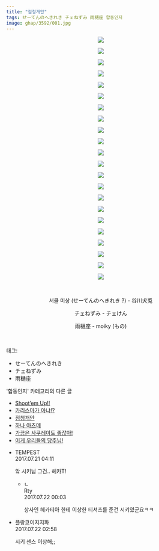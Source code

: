 ```yaml
---
title: "점청개안"
tags: せーてんのへきれき チェねずみ 雨樋座 합동인지
image: ghap/3592/001.jpg
---
```

<div class="article">
<p style="text-align: center; clear: none; float: none;"><img src="{{ site.nasurl }}/ghap/3592/001.jpg"/></p>
<p style="text-align: center; clear: none; float: none;"><img src="{{ site.nasurl }}/ghap/3592/002.jpg"/></p>
<p style="text-align: center; clear: none; float: none;"><img src="{{ site.nasurl }}/ghap/3592/003.jpg"/></p>
<p style="text-align: center; clear: none; float: none;"><img src="{{ site.nasurl }}/ghap/3592/004.jpg"/></p>
<p style="text-align: center; clear: none; float: none;"><img src="{{ site.nasurl }}/ghap/3592/005.jpg"/></p>
<p style="text-align: center; clear: none; float: none;"><img src="{{ site.nasurl }}/ghap/3592/006.jpg"/></p>
<p style="text-align: center; clear: none; float: none;"><img src="{{ site.nasurl }}/ghap/3592/007.jpg"/></p>
<p style="text-align: center; clear: none; float: none;"><img src="{{ site.nasurl }}/ghap/3592/008.jpg"/></p>
<p style="text-align: center; clear: none; float: none;"><img src="{{ site.nasurl }}/ghap/3592/009.jpg"/></p>
<p style="text-align: center; clear: none; float: none;"><img src="{{ site.nasurl }}/ghap/3592/010.jpg"/></p>
<p style="text-align: center; clear: none; float: none;"><img src="{{ site.nasurl }}/ghap/3592/011.jpg"/></p>
<p style="text-align: center; clear: none; float: none;"><img src="{{ site.nasurl }}/ghap/3592/012.jpg"/></p>
<p style="text-align: center; clear: none; float: none;"><img src="{{ site.nasurl }}/ghap/3592/013.jpg"/></p>
<p style="text-align: center; clear: none; float: none;"><img src="{{ site.nasurl }}/ghap/3592/014.jpg"/></p>
<p style="text-align: center; clear: none; float: none;"><img src="{{ site.nasurl }}/ghap/3592/015.jpg"/></p>
<p style="text-align: center; clear: none; float: none;"><img src="{{ site.nasurl }}/ghap/3592/016.jpg"/></p>
<p style="text-align: center; clear: none; float: none;"><img src="{{ site.nasurl }}/ghap/3592/017.jpg"/></p>
<p style="text-align: center; clear: none; float: none;"><img src="{{ site.nasurl }}/ghap/3592/018.jpg"/></p>
<p style="text-align: center; clear: none; float: none;"><img src="{{ site.nasurl }}/ghap/3592/019.jpg"/></p>
<p style="text-align: center; clear: none; float: none;"><img src="{{ site.nasurl }}/ghap/3592/020.jpg"/></p>
<p style="text-align: center; clear: none; float: none;"><img src="{{ site.nasurl }}/ghap/3592/021.jpg"/></p>
<p style="text-align: center; clear: none; float: none;"><img src="{{ site.nasurl }}/ghap/3592/022.jpg"/></p>
<p style="text-align: center; clear: none; float: none;"><br/></p>
<p style="text-align: center; clear: none; float: none;">서클 미상 (せーてんのへきれき ?) - 谷川犬兎</p>
<p style="text-align: center; clear: none; float: none;">チェねずみ - チェけん</p>
<p style="text-align: center; clear: none; float: none;">雨樋座 - moiky (もの)</p>
<p><br/></p>
</div><div class="tagTrail">
<p>태그: </p>
<ul>
<li>せーてんのへきれき</li>
<li>チェねずみ</li>
<li>雨樋座</li>
</ul>
</div><div class="another">
<p>'합동인지' 카테고리의 다른 글</p>
<ul>
<li><a href="/2017-10-16-ghap_3854">Shoot’em Up!!</a></li>
<li><a href="/2017-10-06-ghap_3834">카리스마가 아냐!?</a></li>
<li><a href="/2017-07-21-ghap_3592">점청개안</a></li>
<li><a href="/2017-05-26-ghap_3315">하나 아츠메</a></li>
<li><a href="/2017-05-25-ghap_3304">가끔은 사쿠레이도 좋잖아!</a></li>
<li><a href="/2017-05-25-ghap_3303">이게 우리들의 당주님!</a></li>
</ul>
</div><div class="cb_module cb_fluid">
<div class="cb_wrt cb_profile">
<div class="comment">
<ul>
<li class="cb_thumb_off" id="comment15040802">
<div class="cb_comment_area">
<div class="cb_info_area">
<div class="cb_section">
<span class="cb_nick_name">TEMPEST</span>
</div>
<div class="cb_section">
<span class="cb_date">2017.07.21 04:11 </span>
</div>
</div>
<div class="cb_dsc_comment">
<p class="cb_dsc">
											앜 시키님 그건.. 헤카T!
										</p>
</div>
<ul>
<li class="cb_thumb_off" id="comment15041471">
<span class="cb_bu_subnode">ㄴ</span>
<div class="cb_comment_area">
<div class="cb_info_area">
<div class="cb_section">
<span class="cb_nick_name">Rty</span>
</div>
<div class="cb_section">
<span class="cb_date">2017.07.22 00:03 </span>
</div>
</div>
<div class="cb_dsc_comment">
<p class="cb_dsc">
																상사인 헤카티아 한테 이상한 티셔츠를 준건 시키였군요ㅋㅋ
															</p>
</div>
</div>
</li>
</ul>
</div></li>
<li class="cb_thumb_off" id="comment15041536">
<div class="cb_comment_area">
<div class="cb_info_area">
<div class="cb_section">
<span class="cb_nick_name">플랑코이지지파</span>
</div>
<div class="cb_section">
<span class="cb_date">2017.07.22 02:58 </span>
</div>
</div>
<div class="cb_dsc_comment">
<p class="cb_dsc">
											시키 센스 이상해;;
										</p>
</div>
</div></li>
</ul>
</div>
</div><!-- commentList close -->
</div>